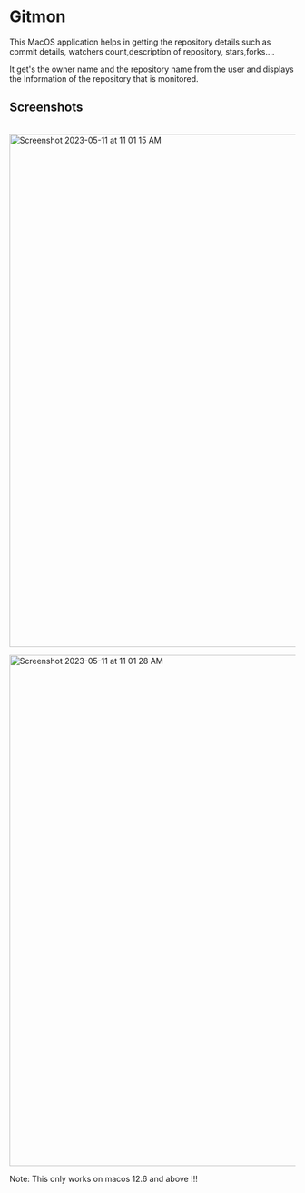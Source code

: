 # Gitmon

This MacOS application helps in getting the repository details such as commit details, watchers count,description of repository, stars,forks....

It get's the owner name and the repository name from the user and displays the Information of the repository that is monitored.

<h2>Screenshots</h2><br>
<img width="903" alt="Screenshot 2023-05-11 at 11 01 15 AM" src="https://github.com/Thirulok-Ranganathan/Gitmon/assets/73477145/207f07bc-50d7-462e-8ae6-7367f9080fad"><br>

<img width="900" alt="Screenshot 2023-05-11 at 11 01 28 AM" src="https://github.com/Thirulok-Ranganathan/Gitmon/assets/73477145/13401606-220e-458c-b567-dce9d1406ec2"><br>

Note: This only works on macos 12.6 and above !!!
